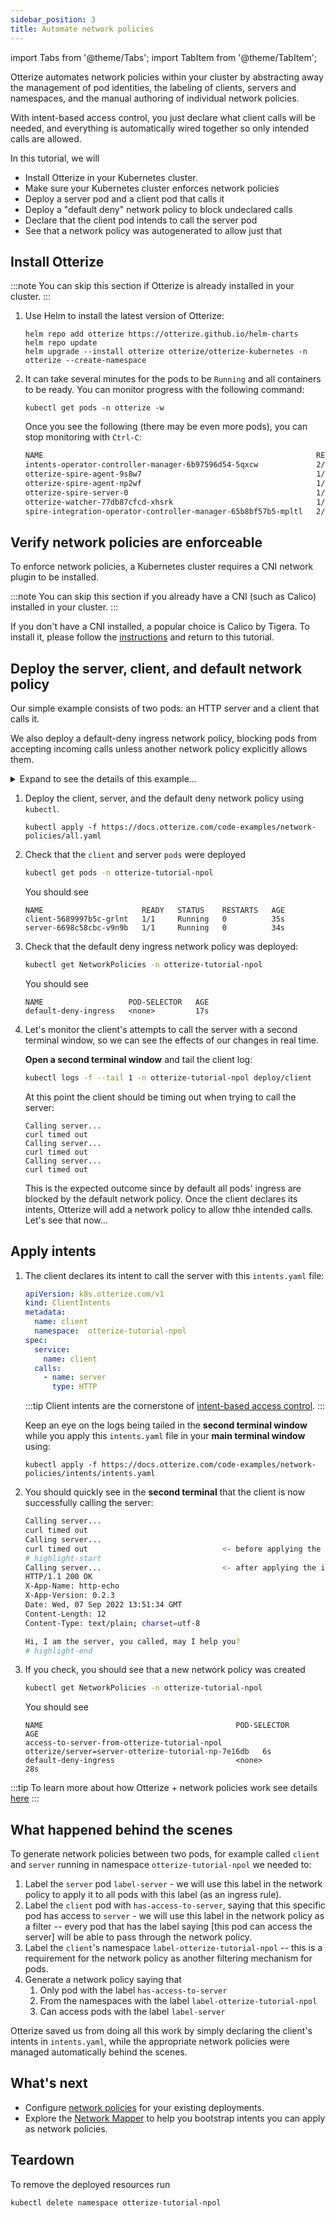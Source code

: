 ```yaml
---
sidebar_position: 3
title: Automate network policies
---
```

import Tabs from '@theme/Tabs';
import TabItem from '@theme/TabItem';

Otterize automates network policies within your cluster by abstracting away
the management of pod identities, the labeling of clients, servers and namespaces,
and the manual authoring of individual network policies.

With intent-based access control, you just declare what client calls will be needed,
and everything is automatically wired together so only intended calls are allowed.

In this tutorial, we will

- Install Otterize in your Kubernetes cluster.
- Make sure your Kubernetes cluster enforces network policies
- Deploy a server pod and a client pod that calls it
- Deploy a "default deny" network policy to block undeclared calls
- Declare that the client pod intends to call the server pod
- See that a network policy was autogenerated to allow just that

## Install Otterize

:::note
You can skip this section if Otterize is already installed in your cluster.
:::

1. Use Helm to install the latest version of Otterize:
   ```shell
   helm repo add otterize https://otterize.github.io/helm-charts
   helm repo update
   helm upgrade --install otterize otterize/otterize-kubernetes -n otterize --create-namespace
   ```
2. It can take several minutes for the pods to be `Running` and all containers to be ready.
   You can monitor progress with the following command:
   ```
   kubectl get pods -n otterize -w
   ```
   Once you see the following (there may be even more pods), you can stop monitoring with `Ctrl-C`:
   ```bash
   NAME                                                             READY   STATUS    RESTARTS      AGE
   intents-operator-controller-manager-6b97596d54-5qxcw             2/2     Running   0             53s
   otterize-spire-agent-9s8w7                                       1/1     Running   0             54s
   otterize-spire-agent-np2wf                                       1/1     Running   1             54s
   otterize-spire-server-0                                          1/1     Running   0             53s
   otterize-watcher-77db87cfcd-xhsrk                                1/1     Running   0             53s
   spire-integration-operator-controller-manager-65b8bf57b5-mpltl   2/2     Running   0             53s
   ```

## Verify network policies are enforceable

To enforce network policies, a Kubernetes cluster requires a CNI network plugin to be installed.

:::note
You can skip this section if you already have a CNI (such as Calico) installed in your cluster.
:::

If you don't have a CNI installed, a popular choice is Calico by Tigera.
To install it, please follow the [instructions](https://projectcalico.docs.tigera.io/getting-started/kubernetes/helm)
and return to this tutorial.

## Deploy the server, client, and default network policy

Our simple example consists of two pods: an HTTP server and a client that calls it.

We also deploy a default-deny ingress network policy,
blocking pods from accepting incoming calls unless another network policy explicitly allows them.

<details>
<summary>Expand to see the details of this example...</summary>
<Tabs>

<TabItem value="namespace.yaml" label="namespace.yaml" default>

   ```yaml
   apiVersion: v1
   kind: Namespace
   metadata:
     name: otterize-tutorial-npol
   ```

</TabItem>

<TabItem value="server.yaml" label="server.yaml" default>

   ```yaml
   apiVersion: apps/v1
   kind: Deployment
   metadata:
     name: server
     namespace:  otterize-tutorial-npol
   spec:
     selector:
       matchLabels:
         app: server
     template:
       metadata:
         labels:
           app: server
       spec:
         containers:
           - name: server
             image: hashicorp/http-echo
             args: [ "-listen=:80", "-text=Hi, I am the server, you called, may I help you?"]
   ---
   apiVersion: v1
   kind: Service
   metadata:
     name: server
     namespace:  otterize-tutorial-npol
   spec:
     selector:
       app: server
     ports:
       - protocol: TCP
         port: 80
         targetPort: 80   ```

</TabItem>
<TabItem value="client.yaml" label="client.yaml" default>

   ```yaml
   apiVersion: apps/v1
   kind: Deployment
   metadata:
     name: client
     namespace: otterize-tutorial-npol
   spec:
     selector:
       matchLabels:
         app: client
     template:
       metadata:
         labels:
           app: client
       spec:
         containers:
           - name: client
             image: alpine/curl
             command: [ "/bin/sh", "-c", "--" ]
             args: [ "while true; do echo \"Calling server...\"; if ! timeout 2 curl -si server 2>/dev/null; then echo \"curl timed out\"; fi; sleep 2; done" ]
   ```

</TabItem>

<TabItem value="default-deny.yaml" label="default-deny.yaml" default>

   ```yaml
   apiVersion: networking.k8s.io/v1
   kind: NetworkPolicy
   metadata:
     name: default-deny-ingress
     namespace: otterize-tutorial-npol
   spec:
     podSelector: { }
     policyTypes:
       - Ingress
   ```

</TabItem>
</Tabs>
</details>

1. Deploy the client, server, and the default deny network policy using `kubectl`.

   ```shell
   kubectl apply -f https://docs.otterize.com/code-examples/network-policies/all.yaml
   ```
2. Check that the `client` and server `pods` were deployed
   ```bash
   kubectl get pods -n otterize-tutorial-npol
   ```
   You should see
   ```
   NAME                      READY   STATUS    RESTARTS   AGE
   client-5689997b5c-grlnt   1/1     Running   0          35s
   server-6698c58cbc-v9n9b   1/1     Running   0          34s
   ```
3. Check that the default deny ingress network policy was deployed:
   ```bash
   kubectl get NetworkPolicies -n otterize-tutorial-npol
   ```
   You should see
   ```
   NAME                   POD-SELECTOR   AGE
   default-deny-ingress   <none>         17s
   ```
4. Let's monitor the client's attempts to call the server with a second terminal window,
   so we can see the effects of our changes in real time.

   **Open a second terminal window** and tail the client log:
   ```bash
   kubectl logs -f --tail 1 -n otterize-tutorial-npol deploy/client
   ```
   At this point the client should be timing out when trying to call the server:
   ```
   Calling server...
   curl timed out
   Calling server...
   curl timed out
   Calling server...
   curl timed out
   ```
   This is the expected outcome since by default all pods' ingress are blocked by the default network policy.
   Once the client declares its intents, Otterize will add a network policy to allow thhe intended calls.
   Let's see that now...

## Apply intents

1. The client declares its intent to call the server with this `intents.yaml` file:
   ```yaml
   apiVersion: k8s.otterize.com/v1
   kind: ClientIntents
   metadata:
     name: client
     namespace:  otterize-tutorial-npol
   spec:
     service:
       name: client
     calls:
       - name: server
         type: HTTP
   ```
   :::tip
   Client intents are the cornerstone of [intent-based access control](otterize.com/ibac).
   :::

   Keep an eye on the logs being tailed in the **second terminal window**
   while you apply this `intents.yaml` file in your **main terminal window** using:
   ```shell
   kubectl apply -f https://docs.otterize.com/code-examples/network-policies/intents/intents.yaml
   ```
2. You should quickly see in the **second terminal** that the client is now successfully calling the server:
   ```bash
   Calling server...
   curl timed out
   Calling server...
   curl timed out                              <- before applying the intents file
   # highlight-start
   Calling server...                           <- after applying the intents file
   HTTP/1.1 200 OK
   X-App-Name: http-echo
   X-App-Version: 0.2.3
   Date: Wed, 07 Sep 2022 13:51:34 GMT
   Content-Length: 12
   Content-Type: text/plain; charset=utf-8
   
   Hi, I am the server, you called, may I help you?
   # highlight-end
   ```

3. If you check, you should see that a new network policy was created
   ```bash
   kubectl get NetworkPolicies -n otterize-tutorial-npol
   ```
   You should see
   ```
   NAME                                           POD-SELECTOR                                         AGE
   access-to-server-from-otterize-tutorial-npol   otterize/server=server-otterize-tutorial-np-7e16db   6s
   default-deny-ingress                           <none>                                               28s
   ```

:::tip
To learn more about how Otterize + network policies work see
details [here](/documentation/intents-operator/network-policies/in-depth)
:::

## What happened behind the scenes

To generate network policies between two pods, for example called `client` and `server` running in
namespace `otterize-tutorial-npol` we needed to:

1. Label the `server` pod `label-server` - we will use this label in the network policy to apply it to all pods with
   this label (as an ingress rule).
2. Label the `client` pod with `has-access-to-server`, saying that this specific pod has access to `server` - we will
   use this label in the network policy as a filter -- every
   pod that has the label saying [this pod can access the server] will be able to pass through the network policy.
3. Label the `client`'s namespace `label-otterize-tutorial-npol` -- this is a requirement for the network policy as
   another filtering mechanism for pods.
4. Generate a network policy saying that
    1. Only pod with the label `has-access-to-server`
    2. From the namespaces with the label `label-otterize-tutorial-npol`
    3. Can access pods with the label `label-server`

Otterize saved us from doing all this work by simply declaring the client's intents in `intents.yaml`,
while the appropriate network policies were managed automatically behind the scenes.

## What's next

<!-- [Intents Operator](/documentation/intents-operator): -->

- Configure [network policies](/documentation/intents-operator/network-policies) for your existing deployments.
- Explore the [Network Mapper](/documentation/getting-started/network-mapper) to help you bootstrap intents you can
  apply as network policies.

## Teardown

To remove the deployed resources run

```bash
kubectl delete namespace otterize-tutorial-npol
```